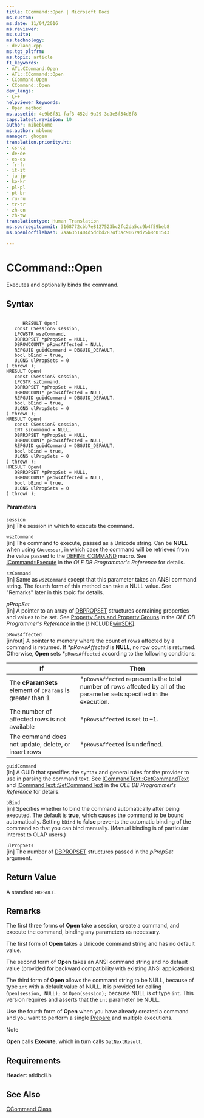 ```yaml
---
title: CCommand::Open | Microsoft Docs
ms.custom: 
ms.date: 11/04/2016
ms.reviewer: 
ms.suite: 
ms.technology:
- devlang-cpp
ms.tgt_pltfrm: 
ms.topic: article
f1_keywords:
- ATL.CCommand.Open
- ATL::CCommand::Open
- CCommand.Open
- CCommand::Open
dev_langs:
- C++
helpviewer_keywords:
- Open method
ms.assetid: 4c9b8f31-faf3-452d-9a29-3d3e5f54d6f8
caps.latest.revision: 10
author: mikeblome
ms.author: mblome
manager: ghogen
translation.priority.ht:
- cs-cz
- de-de
- es-es
- fr-fr
- it-it
- ja-jp
- ko-kr
- pl-pl
- pt-br
- ru-ru
- tr-tr
- zh-cn
- zh-tw
translationtype: Human Translation
ms.sourcegitcommit: 3168772cbb7e8127523bc2fc2da5cc9b4f59beb8
ms.openlocfilehash: 7aa63b1404d5ddbd2874f3ac90679d75b8c01543

---
```

# CCommand::Open
Executes and optionally binds the command.  
  
## Syntax  
  
```  
  
      HRESULT Open(  
   const CSession& session,  
   LPCWSTR wszCommand,  
   DBPROPSET *pPropSet = NULL,  
   DBROWCOUNT* pRowsAffected = NULL,  
   REFGUID guidCommand = DBGUID_DEFAULT,  
   bool bBind = true,  
   ULONG ulPropSets = 0  
) throw( );  
HRESULT Open(  
   const CSession& session,  
   LPCSTR szCommand,  
   DBPROPSET *pPropSet = NULL,  
   DBROWCOUNT* pRowsAffected = NULL,  
   REFGUID guidCommand = DBGUID_DEFAULT,  
   bool bBind = true,  
   ULONG ulPropSets = 0  
) throw( );  
HRESULT Open(  
   const CSession& session,  
   INT szCommand = NULL,  
   DBPROPSET *pPropSet = NULL,  
   DBROWCOUNT* pRowsAffected = NULL,  
   REFGUID guidCommand = DBGUID_DEFAULT,  
   bool bBind = true,  
   ULONG ulPropSets = 0  
) throw( );  
HRESULT Open(  
   DBPROPSET *pPropSet = NULL,  
   DBROWCOUNT* pRowsAffected = NULL,  
   bool bBind = true,  
   ULONG ulPropSets = 0  
) throw( );  
```  
  
#### Parameters  
 `session`  
 [in] The session in which to execute the command.  
  
 `wszCommand`  
 [in] The command to execute, passed as a Unicode string. Can be **NULL** when using `CAccessor`, in which case the command will be retrieved from the value passed to the [DEFINE_COMMAND](../../data/oledb/define-command.md) macro. See [ICommand::Execute](https://msdn.microsoft.com/en-us/library/ms718095.aspx) in the *OLE DB Programmer's Reference* for details.  
  
 `szCommand`  
 [in] Same as `wszCommand` except that this parameter takes an ANSI command string. The fourth form of this method can take a NULL value. See "Remarks" later in this topic for details.  
  
 *pPropSet*  
 [in] A pointer to an array of [DBPROPSET](https://msdn.microsoft.com/en-us/library/ms714367.aspx) structures containing properties and values to be set. See [Property Sets and Property Groups](https://msdn.microsoft.com/en-us/library/ms713696.aspx) in the *OLE DB Programmer's Reference* in the [!INCLUDE[winSDK](../../atl/includes/winsdk_md.md)].  
  
 `pRowsAffected`  
 [in/out] A pointer to memory where the count of rows affected by a command is returned. If *\*pRowsAffected* is **NULL**, no row count is returned. Otherwise, **Open** sets *`pRowsAffected` according to the following conditions:  
  
|If|Then|  
|--------|----------|  
|The **cParamSets** element of `pParams` is greater than 1|*`pRowsAffected` represents the total number of rows affected by all of the parameter sets specified in the execution.|  
|The number of affected rows is not available|*`pRowsAffected` is set to –1.|  
|The command does not update, delete, or insert rows|*`pRowsAffected` is undefined.|  
  
 `guidCommand`  
 [in] A GUID that specifies the syntax and general rules for the provider to use in parsing the command text. See [ICommandText::GetCommandText](https://msdn.microsoft.com/en-us/library/ms709825.aspx) and [ICommandText::SetCommandText](https://msdn.microsoft.com/en-us/library/ms709757.aspx) in the *OLE DB Programmer's Reference* for details.  
  
 `bBind`  
 [in] Specifies whether to bind the command automatically after being executed. The default is **true**, which causes the command to be bound automatically. Setting `bBind` to **false** prevents the automatic binding of the command so that you can bind manually. (Manual binding is of particular interest to OLAP users.)  
  
 `ulPropSets`  
 [in] The number of [DBPROPSET](https://msdn.microsoft.com/en-us/library/ms714367.aspx) structures passed in the *pPropSet* argument.  
  
## Return Value  
 A standard `HRESULT`.  
  
## Remarks  
 The first three forms of **Open** take a session, create a command, and execute the command, binding any parameters as necessary.  
  
 The first form of **Open** takes a Unicode command string and has no default value.  
  
 The second form of **Open** takes an ANSI command string and no default value (provided for backward compatibility with existing ANSI applications).  
  
 The third form of **Open** allows the command string to be NULL, because of type `int` with a default value of NULL. It is provided for calling `Open(session, NULL);` or `Open(session);` because NULL is of type `int`. This version requires and asserts that the `int` parameter be NULL.  
  
 Use the fourth form of **Open** when you have already created a command and you want to perform a single [Prepare](../../data/oledb/ccommand-prepare.md) and multiple executions.  
  
> [!NOTE]
>  **Open** calls **Execute**, which in turn calls `GetNextResult`.  
  
## Requirements  
 **Header:** atldbcli.h  
  
## See Also  
 [CCommand Class](../../data/oledb/ccommand-class.md)


<!--HONumber=Jan17_HO2-->


